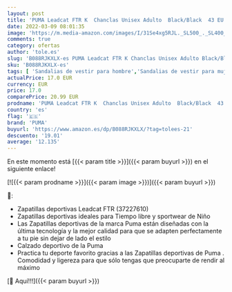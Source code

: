 ```yaml
---
layout: post
title: 'PUMA Leadcat FTR K  Chanclas Unisex Adulto  Black/Black  43 EU'
date: 2022-03-09 08:01:35
image: 'https://m.media-amazon.com/images/I/31Se4xg5RJL._SL500_._SL400_.jpg'
comments: true
category: ofertas
author: 'tole.es'
slug: 'B088RJKXLX-es PUMA Leadcat FTR K Chanclas Unisex Adulto Black/Black 43 EU'
sku: 'B088RJKXLX-es'
tags: [ 'Sandalias de vestir para hombre','Sandalias de vestir para mujer','Sandalias y palas de mujer','Zapatos','Zapatos para hombre','Zapatos para mujer','Zapatos y complementos','chanclas','puma', ]
actualPrice: 17.0 EUR
currency: EUR
price: 17.0
comparePrice: 20.99 EUR
prodname: 'PUMA Leadcat FTR K  Chanclas Unisex Adulto  Black/Black  43 EU'
country: 'es'
flag: '🇪🇸'
brand: 'PUMA'
buyurl: 'https://www.amazon.es/dp/B088RJKXLX/?tag=tolees-21'
descuento: '19.01'
average: '12.135'
---
```


En este momento está [{{< param title >}}]({{< param buyurl >}}) en el siguiente enlace!

[![{{< param prodname >}}]({{< param image >}})]({{< param buyurl >}})

🔎:

- Zapatillas deportivas Leadcat FTR (37227610)
- Zapatillas deportivas ideales para Tiempo libre y sportwear de Niño
- Las Zapatillas deportivas de la marca Puma están diseñadas con la última tecnología y la mejor calidad para que se adapten perfectamente a tu pie sin dejar de lado el estilo
- Calzado deportivo de la Puma
- Practica tu deporte favorito gracias a las Zapatillas deportivas de Puma . Comodidad y ligereza para que sólo tengas que preocuparte de rendir al máximo

[🛒 Aquí!!!]({{< param buyurl >}})
